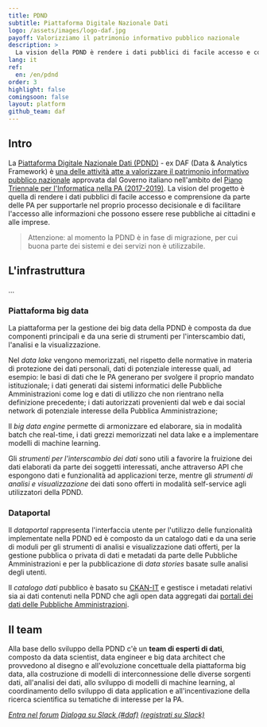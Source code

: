 ```yaml
---
title: PDND
subtitle: Piattaforma Digitale Nazionale Dati
logo: /assets/images/logo-daf.jpg
payoff: Valorizziamo il patrimonio informativo pubblico nazionale
description: >
  La vision della PDND è rendere i dati pubblici di facile accesso e comprensione da parte delle PA per supportarle nel proprio data-driven decision making, e di facilitare l'accesso alle informazioni che possono essere rese pubbliche da parte di cittadini e imprese.
lang: it
ref:
  en: /en/pdnd
order: 3
highlight: false
comingsoon: false
layout: platform
github_team: daf
---
```


## Intro

La [Piattaforma Digitale Nazionale Dati (PDND)](https://pdnd.italia.it/) - ex DAF (Data & Analytics Framework) è [una delle attività atte a valorizzare il patrimonio informativo pubblico nazionale]((https://docs.italia.it/italia/piano-triennale-ict/pianotriennale-ict-doc/it/2017-2019/doc/09_data-analytics-framework.html)) approvata dal Governo italiano nell'ambito del [Piano Triennale per l'Informatica nella PA (2017-2019)](https://pianotriennale-ict.italia.it/). La vision del progetto è quella di rendere i dati pubblici di facile accesso e comprensione da parte delle PA per supportarle nel proprio processo decisionale e di facilitare l'accesso alle informazioni che possono essere rese pubbliche ai cittadini e alle imprese.

> Attenzione: al momento la PDND è in fase di migrazione, per cui buona parte dei sistemi e dei servizi non è utilizzabile.

## L'infrastruttura

...

### Piattaforma big data

La piattaforma per la gestione dei big data della PDND è composta da due componenti principali e da una serie di strumenti per l'interscambio dati, l'analisi e la visualizzazione.

Nel *data lake* vengono memorizzati, nel rispetto delle normative in materia di protezione dei dati personali, dati di potenziale interesse quali, ad esempio: le basi di dati che le PA generano per svolgere il proprio mandato istituzionale; i dati generati dai sistemi informatici delle Pubbliche Amministrazioni come log e dati di utilizzo che non rientrano nella definizione precedente; i dati autorizzati provenienti dal web e dai social network di potenziale interesse della Pubblica Amministrazione;

Il *big data engine* permette di armonizzare ed elaborare, sia in modalità batch che real-time, i dati grezzi memorizzati nel data lake e a implementare modelli di machine learning.

Gli *strumenti per l'interscambio dei dati* sono utili a favorire la fruizione dei dati elaborati da parte dei soggetti interessati, anche attraverso API che espongono dati e funzionalità ad applicazioni terze, mentre gli *strumenti di analisi e visualizzazione* dei dati sono offerti in modalità self-service agli utilizzatori della PDND.

### Dataportal

Il *dataportal* rappresenta l'interfaccia utente per l'utilizzo delle funzionalità implementate nella PDND ed è composto da un catalogo dati e da una serie di moduli per gli strumenti di analisi e visualizzazione dati offerti, per la gestione pubblica o privata di dati e metadati da parte delle Pubbliche Amministrazioni e per la pubblicazione di *data stories* basate sulle analisi degli utenti.

Il *catalogo dati* pubblico è basato su [CKAN-IT](https://developers.italia.it/it/software/pcm-italia-ckan-it) e gestisce i metadati relativi sia ai dati contenuti nella PDND che agli open data aggregati dai [portali dei dati delle Pubbliche Amministrazioni](https://github.com/italia/public-opendata-sources).

## Il team

Alla base dello sviluppo della PDND c'è un **team di esperti di dati**, composto da data scientist, data engineer e big data architect che provvedono al disegno e all'evoluzione concettuale della piattaforma big data, alla costruzione di modelli di interconnessione delle diverse sorgenti dati, all'analisi dei dati, allo sviluppo di modelli di machine learning, al coordinamento dello sviluppo di data application e all'incentivazione della ricerca scientifica su tematiche di interesse per la PA.

<a class="btn btn-primary" href="https://forum.italia.it/c/daf"><i class="it-horn"> Entra nel forum</a>
<a class="btn btn-primary" href="https://developersitalia.slack.com/messages/C760XQX9Q"><i class="it-comment"> Dialoga su Slack (#daf)</a>
<a class="btn btn-secondary btn-xs" href="https://slack.developers.italia.it/">(registrati su Slack)</a>
